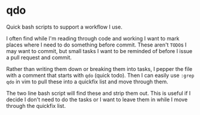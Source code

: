 # qdo
 
Quick bash scripts to support a workflow I use.

I often find while I'm reading through code and working I want to mark places where I need to do something before commit. These aren't `TODO`s I may want to commit, but small tasks I want to be reminded of before I issue a pull request and commit.

Rather than writing them down or breaking them into tasks, I pepper the file with a comment that starts with `qdo` (quick todo). Then I can easily use `:grep qdo` in vim to pull these into a quickfix list and move through them.

The two line bash script will find these and strip them out. This is useful if I decide I don't need to do the tasks or I want to leave them in while I move through the quickfix list.
